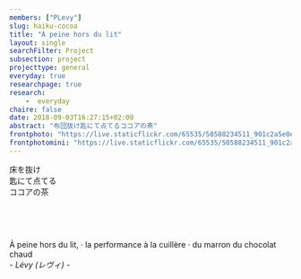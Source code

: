 ```yaml
---
members: ["PLevy"]
slug: haiku-cocoa
title: "À peine hors du lit"
layout: single
searchFilter: Project
subsection: project
projecttype: general
everyday: true
researchpage: true
research: 
    -  everyday
chaire: false
date: 2018-09-03T16:27:15+02:00
abstract: "布団抜け匙にて点てるココアの茶"
frontphoto: "https://live.staticflickr.com/65535/50588234511_901c2a5e0e.jpg"
frontphotomini: "https://live.staticflickr.com/65535/50588234511_901c2a5e0e_q.jpg"
---
```


床を抜け  
匙にて点てる  
ココアの茶

&nbsp;

&nbsp;


À peine hors du lit, &middot; la performance à la cuillère &middot; du marron du chocolat chaud  
*- Lévy (レヴィ) -*